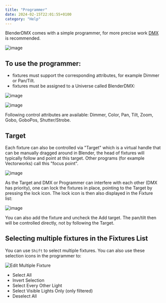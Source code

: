 ```yaml
---
title: "Programmer"
date: 2024-02-15T22:01:55+0100
category: "Help"
---
```


BlenderDMX comes with a simple programmer, for more precise work [DMX](../dmx) is recommended.

![image](https://github.com/open-stage/blender-dmx/assets/3680926/47cf27c4-e387-432a-a13b-ff223cd0c9a9)

## To use the programmer:

- fixtures must support the corresponding attributes, for example Dimmer or Pan/Tilt.
- fixtures must be assigned to a Universe called BlenderDMX:

![image](https://github.com/open-stage/blender-dmx/assets/3680926/b14e2b32-baa8-4327-abfc-b417c9e3310a)

![image](https://github.com/open-stage/blender-dmx/assets/3680926/e0a3061a-fac5-4e40-8de1-8d60ccaed1af)


Following control attributes are available: Dimmer, Color, Pan, Tilt, Zoom, Gobo, GoboPos, Shutter/Strobe.

## Target

Each fixture can also be controlled via "Target" which is a virtual handle that can be manually dragged around in Blender, the head of fixtures will typically follow and point at this target. Other programs (for example Vectorworks) call this "focus point".

![image](https://github.com/open-stage/blender-dmx/assets/3680926/d7f6462b-23c2-4076-8b15-3de7b3615486)

As the Target and DMX or Programmer can interfere with each other (DMX has priority), one can lock the fixtures in place, pointing to the Target by pressing the lock icon. The lock icon is then also displayed in the Fixture list:

![image](https://github.com/open-stage/blender-dmx/assets/3680926/f842fd21-11e2-40ce-a65c-e4ebcd8c82e0)

You can also add the fixture and uncheck the Add target. The pan/tilt then will be controlled directly, not by following the Target.


## Selecting multiple fixtures in the Fixtures List

You can use `Shift` to select multiple fixtures. You can also use these selection icons in the programmer to:

![Edit Multiple Fixture](../media/selection.png)

- Select All
- Invert Selection
- Select Every Other Light
- Select Visible Lights Only (only filtered)
- Deselect All

